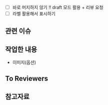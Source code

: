- [ ] 바로 머지하지 않기 !! draft 모드 활용 + 리뷰 요청
- [ ] 라벨 활용해서 표시하기

## 관련 이슈

## 작업한 내용
- 이미지(옵션)
## To Reviewers

## 참고자료
